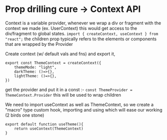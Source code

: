 # Prop drilling cure -> Context API

Context is a variable provider, whenever we wrap a div
or fragment with the context we made (ex. UserContext)
this would get access to the div/fragment to global states.
```import { createContext, useContext } from "react";```
the children prop typically refers to the elements or components that are wrapped by the Provider

Create context (w/ default vals and fns) and export it,
```
export const ThemeContext = createContext({
    themeMode: "light",
    darkTheme: ()=>{},
    lightTheme: ()=>{},
})
```

get the provider and put it in a const :-
```const ThemeProvider = ThemeContext.Provider```
this will be used to wrap children

We need to import useContext as well as ThemeContext, so 
we create a "macro" type custom hook, importing and using which will ease our working (2 birds one stone)
```
export default function useTheme(){
    return useContext(ThemeContext)
}
```
